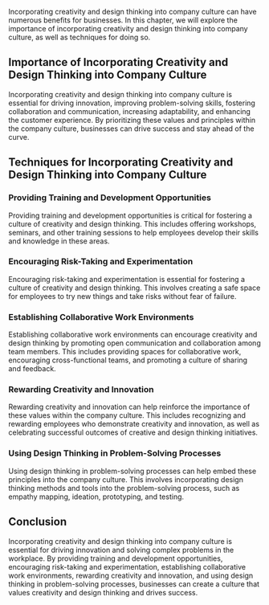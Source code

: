 
Incorporating creativity and design thinking into company culture can have numerous benefits for businesses. In this chapter, we will explore the importance of incorporating creativity and design thinking into company culture, as well as techniques for doing so.

Importance of Incorporating Creativity and Design Thinking into Company Culture
-------------------------------------------------------------------------------

Incorporating creativity and design thinking into company culture is essential for driving innovation, improving problem-solving skills, fostering collaboration and communication, increasing adaptability, and enhancing the customer experience. By prioritizing these values and principles within the company culture, businesses can drive success and stay ahead of the curve.

Techniques for Incorporating Creativity and Design Thinking into Company Culture
--------------------------------------------------------------------------------

### Providing Training and Development Opportunities

Providing training and development opportunities is critical for fostering a culture of creativity and design thinking. This includes offering workshops, seminars, and other training sessions to help employees develop their skills and knowledge in these areas.

### Encouraging Risk-Taking and Experimentation

Encouraging risk-taking and experimentation is essential for fostering a culture of creativity and design thinking. This involves creating a safe space for employees to try new things and take risks without fear of failure.

### Establishing Collaborative Work Environments

Establishing collaborative work environments can encourage creativity and design thinking by promoting open communication and collaboration among team members. This includes providing spaces for collaborative work, encouraging cross-functional teams, and promoting a culture of sharing and feedback.

### Rewarding Creativity and Innovation

Rewarding creativity and innovation can help reinforce the importance of these values within the company culture. This includes recognizing and rewarding employees who demonstrate creativity and innovation, as well as celebrating successful outcomes of creative and design thinking initiatives.

### Using Design Thinking in Problem-Solving Processes

Using design thinking in problem-solving processes can help embed these principles into the company culture. This involves incorporating design thinking methods and tools into the problem-solving process, such as empathy mapping, ideation, prototyping, and testing.

Conclusion
----------

Incorporating creativity and design thinking into company culture is essential for driving innovation and solving complex problems in the workplace. By providing training and development opportunities, encouraging risk-taking and experimentation, establishing collaborative work environments, rewarding creativity and innovation, and using design thinking in problem-solving processes, businesses can create a culture that values creativity and design thinking and drives success.
